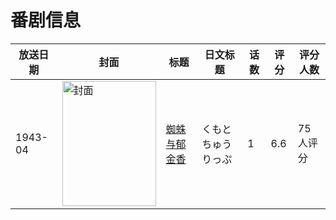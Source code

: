 # 番剧信息

|放送日期|封面|标题|日文标题|话数|评分|评分人数|
|---|---|---|---|---|---|---|
|1943-04|<img src="//lain.bgm.tv/pic/cover/c/4f/af/88595_hIgpR.jpg" alt="封面" style="width:150px;height:200px;object-fit:cover;">|[蜘蛛与郁金香](https://bangumi.tv/subject/88595)|くもとちゅうりっぷ|1|6.6|75人评分|
